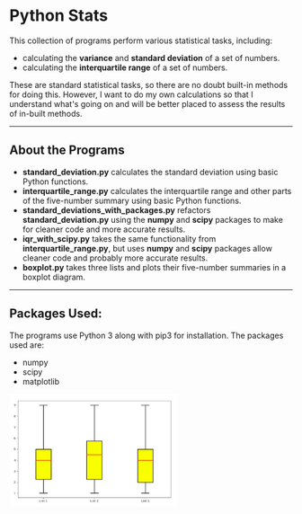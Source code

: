 # Python Stats

This collection of programs perform various statistical tasks, including:
* calculating the __variance__ and __standard deviation__ of a set of numbers.
* calculating the __interquartile range__ of a set of numbers.

These are standard statistical tasks, so there are no doubt built-in methods for doing this. However, I want to do my own calculations so that I understand what's going on and will be better placed to assess the results of in-built methods.

---

## About the Programs

* __standard_deviation.py__ calculates the standard deviation using basic Python functions.
* __interquartile_range.py__ calculates the interquartile range and other parts of the five-number summary using basic Python functions.
* __standard_deviations_with_packages.py__ refactors __standard_deviation.py__ using the __numpy__ and __scipy__ packages to make for cleaner code and more accurate results.
* __iqr_with_scipy.py__ takes the same functionality from __interquartile_range.py__, but uses __numpy__ and __scipy__ packages allow cleaner code and probably more accurate results.
* __boxplot.py__ takes three lists and plots their five-number summaries in a boxplot diagram.

---

## Packages Used:

The programs use Python 3 along with pip3 for installation. The packages used are:
* numpy
* scipy
* matplotlib

<img src="boxplot.png" width="300" height="200">